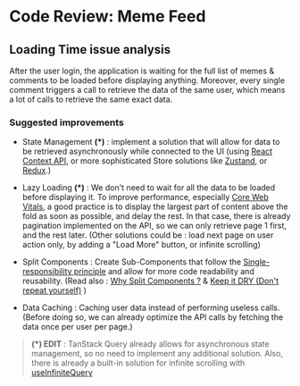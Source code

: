 # Code Review: Meme Feed

## Loading Time issue analysis

After the user login, the application is waiting for the full list of memes & comments to be loaded before displaying anything. Moreover, every single comment triggers a call to retrieve the data of the same user, which means a lot of calls to retrieve the same exact data.

### Suggested improvements

- State Management **(\*)** : implement a solution that will allow for data to be retrieved asynchronously while connected to the UI (using [React Context API](https://react.dev/learn/passing-data-deeply-with-context), or more sophisticated Store solutions like [Zustand](https://github.com/pmndrs/zustand), or [Redux](https://redux.js.org/).)

- Lazy Loading **(\*)** : We don't need to wait for all the data to be loaded before displaying it. To improve performance, especially [Core Web Vitals](https://web.dev/articles/vitals?hl=fr#core-web-vitals), a good practice is to display the largest part of content above the fold as soon as possible, and delay the rest. In that case, there is already pagination implemented on the API, so we can only retrieve page 1 first, and the rest later. (Other solutions could be : load next page on user action only, by adding a "Load More" button, or infinite scrolling)

- Split Components : Create Sub-Components that follow the [Single-responsibility principle](https://en.wikipedia.org/wiki/Single-responsibility_principle) and allow for more code readability and reusability. (Read also : [Why Split Components ?](https://thiraphat-ps-dev.medium.com/splitting-components-in-react-a-path-to-cleaner-and-more-maintainable-code-f0828eca627c#:~:text=Splitting%20components%20is%20a%20key,and%20testability%20in%20your%20applications.) & [Keep it DRY (Don't repeat yourself)](https://en.wikipedia.org/wiki/Don%27t_repeat_yourself) )

- Data Caching : Caching user data instead of performing useless calls. (Before doing so, we can already optimize the API calls by fetching the data once per user per page.)

> **(\*) EDIT** : TanStack Query already allows for asynchronous state management, so no need to implement any additional solution. Also, there is already a built-in solution for infinite scrolling with [useInfiniteQuery](https://tanstack.com/query/v5/docs/framework/react/reference/useInfiniteQuery)
